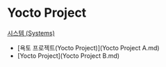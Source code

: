 # Yocto Project
[시스템 (Systems)](../index.md)

- [욕토 프로젝트(Yocto Project)](Yocto Project A.md)
- [Yocto Project](Yocto Project B.md)
